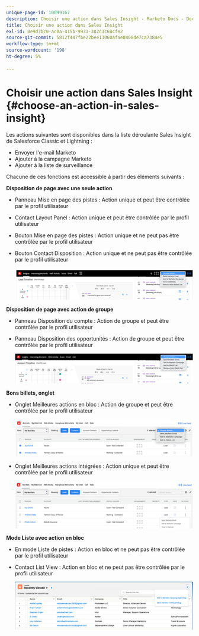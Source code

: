 ```yaml
---
unique-page-id: 10099167
description: Choisir une action dans Sales Insight - Marketo Docs - Documentation du produit
title: Choisir une action dans Sales Insight
exl-id: 0e9d3bc0-ac0a-415b-9931-382c3c68cfe2
source-git-commit: 5812f447fbe22bee13060afae8408de7ca7384e5
workflow-type: tm+mt
source-wordcount: '198'
ht-degree: 5%

---
```


# Choisir une action dans Sales Insight {#choose-an-action-in-sales-insight}

Les actions suivantes sont disponibles dans la liste déroulante Sales Insight de Salesforce Classic et Lightning :

* Envoyer l&#39;e-mail Marketo
* Ajouter à la campagne Marketo
* Ajouter à la liste de surveillance

Chacune de ces fonctions est accessible à partir des éléments suivants :

**Disposition de page avec une seule action**

* Panneau Mise en page des pistes : Action unique et peut être contrôlée par le profil utilisateur
* Contact Layout Panel : Action unique et peut être contrôlée par le profil utilisateur
* Bouton Mise en page des pistes : Action unique et ne peut pas être contrôlée par le profil utilisateur
* Bouton Contact Disposition : Action unique et ne peut pas être contrôlée par le profil utilisateur

   ![](assets/choose-an-action-in-sales-insight-1.png)

**Disposition de page avec action de groupe**

* Panneau Disposition du compte : Action de groupe et peut être contrôlée par le profil utilisateur
* Panneau Disposition des opportunités : Action de groupe et peut être contrôlée par le profil utilisateur

   ![](assets/choose-an-action-in-sales-insight-2.png)

**Bons billets, onglet**

* Onglet Meilleures actions en bloc : Action de groupe et peut être contrôlée par le profil utilisateur

   ![](assets/choose-an-action-in-sales-insight-3.png)

* Onglet Meilleures actions intégrées : Action unique et peut être contrôlée par le profil utilisateur

   ![](assets/choose-an-action-in-sales-insight-4.png)

**Mode Liste avec action en bloc**

* En mode Liste de pistes : Action en bloc et ne peut pas être contrôlée par le profil utilisateur
* Contact List View : Action en bloc et ne peut pas être contrôlée par le profil utilisateur

   ![](assets/choose-an-action-in-sales-insight-5.png)

